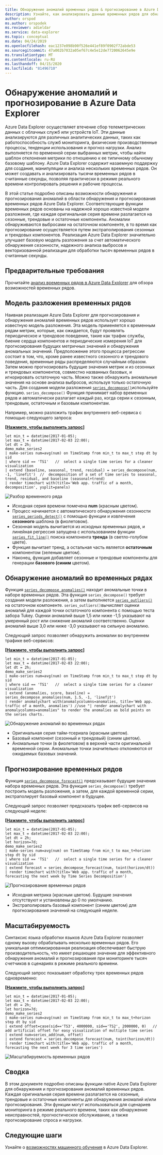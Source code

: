 ```yaml
---
title: Обнаружение аномалий временных рядов & прогнозирование в Azure Data Explorer
description: Узнайте, как анализировать данные временных рядов для обнаружения аномалий и прогнозирования с помощью Azure Data Explorer.
author: orspod
ms.author: orspodek
ms.reviewer: adieldar
ms.service: data-explorer
ms.topic: conceptual
ms.date: 04/24/2019
ms.openlocfilehash: eac1237e098b90f526e441ef89f0902f72abde53
ms.sourcegitcommit: 47a002b7032a05ef67c4e5e12de7720062645e9e
ms.translationtype: MT
ms.contentlocale: ru-RU
ms.lasthandoff: 04/15/2020
ms.locfileid: "81496710"
---
```

# <a name="anomaly-detection-and-forecasting-in-azure-data-explorer"></a>Обнаружение аномалий и прогнозирование в Azure Data Explorer

Azure Data Explorer осуществляет втечение сбор телеметрических данных с облачных служб или устройств IoT. Эти данные анализируются для различных аналитических данных, таких как работоспособность служб мониторинга, физические производственные процессы, тенденции использования и прогноз нагрузки. Анализ выполняется по временной серии выбранных метрик, чтобы найти шаблон отклонения метрики по отношению к ее типичному обычному базовому шаблону. Azure Data Explorer содержит назаемную поддержку для создания, манипуляции и анализа нескольких временных рядов. Он может создавать и анализировать тысячи временных рядов в считанные секунды, позволяя практически в режиме реального времени контролировать решения и рабочие процессы.

В этой статье подробно описаны возможности обнаружения и прогнозирования аномалий в области обнаружения и прогнозирования временных рядов Azure Data Explorer. Соответствующие функции временных рядов основаны на надежной хорошо известной модели разложения, где каждая оригинальная серия времени разлагается на сезонные, трендовые и остаточные компоненты. Аномалии обнаруживаются выбросами на остаточном компоненте, в то время как прогнозирование осуществляется путем экстраполирования сезонных и трендовых компонентов. Реализация Azure Data Explorer значительно улучшает базовую модель разложения за счет автоматического обнаружения сезонности, надежного анализа выбросов и векторизованной реализации для обработки тысяч временных рядов в считанные секунды.

## <a name="prerequisites"></a>Предварительные требования

Прочитайте [анализ временных рядов в Azure Data Explorer](/azure/data-explorer/time-series-analysis) для обзора возможностей временных рядов.

## <a name="time-series-decomposition-model"></a>Модель разложения временных рядов

Наивная реализация Azure Data Explorer для прогнозирования и обнаружения аномалий временных рядов использует хорошо известную модель разложения. Эта модель применяется к временным рядам метрик, которые, как ожидается, будут проявлять периодическое и трендовое поведение, такие как трафик службы, биение сердца компонентов и периодические измерения IoT для прогнозирования будущих метричных значений и обнаружения аномальных значений. Предположение этого процесса регрессии состоит в том, что, кроме ранее известного сезонного и трендового поведения, временные ряды распределяются случайным образом. Затем можно прогнозировать будущие значения метрик и из сезонных и трендовых компонентов, совместно названных базовых, и игнорировать остаточную часть. Можно также обнаружить аномальные значения на основе анализа выбросов, используя только остаточную часть.
Для создания модели разложения [`series_decompose()`](kusto/query/series-decomposefunction.md)используйте функцию. `series_decompose()` Функция принимает набор временных рядов и автоматически разлагает каждый раз, когда серии к сезонным, трендовым, остаточным и базовым компонентам. 

Например, можно разложить трафик внутреннего веб-сервиса с помощью следующего запроса:

**\[**[**Нажмите, чтобы выполнить запрос**](https://dataexplorer.azure.com/clusters/help/databases/Samples?query=H4sIAAAAAAAAA3WQ3WrDMAyF7/sUukvCnDXJGIOVPEULuwxqoixm/gm2+jf28JObFjbYrmyho3M+yRCD1a5jaGFAJtaW8qaqX8qqLqvnYrMySYHnvxRNWT1B07xW1U03JFEzbVYDWd9Z/KAuUtAUm9UXpLJcSnAH2+LxPZe3AO9gJ6ZbRjvDGLy9EbG/BUemOXnvLxD1AOJ1mijQtWhbyHbbOgOA9RogkqGeAaXn3g1BooVb6OiDNHpD6CjAUccDGv2JrL0TSzozuQHyPYqHdqRkDKN3aBRwkJaCQJIoQ4VsuXh2A/Xezj5SWkVBWSvI0vSoOSsWpLtEpyDwY4KTW8nnJ5ws+2+eAhSyOxjkd+HDVVcIfHplp2TYTxgYTpqnnDUbarM32gPO86PY4jjqfmGw3vGkftNlCi5xNprbWW5kYvENQQnqDh8CAAA=)**\]**

```kusto
let min_t = datetime(2017-01-05);
let max_t = datetime(2017-02-03 22:00);
let dt = 2h;
demo_make_series2
| make-series num=avg(num) on TimeStamp from min_t to max_t step dt by sid 
| where sid == 'TS1'   //  select a single time series for a cleaner visualization
| extend (baseline, seasonal, trend, residual) = series_decompose(num, -1, 'linefit')  //  decomposition of a set of time series to seasonal, trend, residual, and baseline (seasonal+trend)
| render timechart with(title='Web app. traffic of a month, decomposition', ysplit=panels)
```

![Разбор временного ряда](media/anomaly-detection/series-decompose-timechart.png)

* Исходная серия времени помечена **num** (красным цветом). 
* Процесс начинается с автоматического обнаружения сезонности [`series_periods_detect()`](kusto/query/series-periods-detectfunction.md) с помощью функции и извлечения **сезонного** шаблона (в фиолетовом).
* Сезонная модель вычитается из исходных временных рядов, и линейная регрессия запущена с использованием функции [`series_fit_line()`](kusto/query/series-fit-linefunction.md) поиска компонента **тренда** (в светло-голубом цвете).
* Функция вычитает тренд, а остальная часть является **остаточным** компонентом (зеленым цветом).
* Наконец, функция добавляет сезонные и трендовые компоненты для генерации **базового (синим** цветом).

## <a name="time-series-anomaly-detection"></a>Обнаружение аномалий во временных рядах

Функция [`series_decompose_anomalies()`](kusto/query/series-decompose-anomaliesfunction.md) находит аномальные точки в наборе временных рядов. Эта функция `series_decompose()` требует создания модели разложения, а затем выполняется [`series_outliers()`](kusto/query/series-outliersfunction.md) на остаточном компоненте. `series_outliers()`вычисляет оценки аномалий для каждой точки остаточного компонента с помощью теста забора Tukey. Оценки аномалий выше 1,5 или ниже -1,5 указывают на умеренный рост или снижение аномалий соответственно. Оценки аномалий выше 3,0 или ниже -3,0 указывают на сильную аномалию. 

Следующий запрос позволяет обнаружить аномалии во внутреннем трафике веб-сервисов:

**\[**[**Нажмите, чтобы выполнить запрос**](https://dataexplorer.azure.com/clusters/help/databases/Samples?query=H4sIAAAAAAAAA3WR3W7CMAyF73mKI25KpRbaTmjSUJ8CpF1WoXVptPxUifmb9vBLoGO7GFeR7ePv2I4ihpamYdToBBNLTYuqKF/zosyLdbqZqagQl/8UVV68oKreimLSdVFUDZtZR9o2WnxQ48lJ8tXsCzHM7yHMUdfidFiEN4U12AXoloUe0Turp4nYTsaeaYzs/RVedgis80CObkFdI9ltywTAagV4UtQyRKiZgyLEaTGZ9taFQqtIGHI4SX8USn4KltYEJF2YTIeFMFaHPPkMvrWOMuxFoEpDaVjujmo6aq0erafmIY+7ZCiX6wx5mSGJHb3kJA1sF8jB8q69toNwjLPkYfGTseqoja//eLNkRXXyTnuIcVyCneh72cL2YQdtDQ8ZHvIkDcsfPWH+3AvPvObx0FMXD/RLhfDYW9VhtNKwj/8U69M1b2S//AbRUQMWQQIAAA==)**\]**

```kusto
let min_t = datetime(2017-01-05);
let max_t = datetime(2017-02-03 22:00);
let dt = 2h;
demo_make_series2
| make-series num=avg(num) on TimeStamp from min_t to max_t step dt by sid 
| where sid == 'TS1'   //  select a single time series for a cleaner visualization
| extend (anomalies, score, baseline) = series_decompose_anomalies(num, 1.5, -1, 'linefit')
| render anomalychart with(anomalycolumns=anomalies, title='Web app. traffic of a month, anomalies') //use "| render anomalychart with anomalycolumns=anomalies" to render the anomalies as bold points on the series charts.
```

![Обнаружение аномалий во временных рядах](media/anomaly-detection/series-anomaly-detection.png)

* Оригинальная серия тайм-тсериала (красным цветом). 
* Базовый компонент (сезонный и трендовый) (синим цветом).
* Аномальные точки (в фиолетовом) в верхней части оригинальной временной серии. Аномальные точки значительно отклоняются от ожидаемых базовых значений.

## <a name="time-series-forecasting"></a>Прогнозирование временных рядов

Функция [`series_decompose_forecast()`](kusto/query/series-decompose-forecastfunction.md) предсказывает будущие значения набора временных рядов. Эта функция `series_decompose()` требует построить модель разложения, а затем, для каждой временной серии, экстраполирует базовый компонент в будущее.

Следующий запрос позволяет предсказать трафик веб-сервисов на следующей неделе:

**\[**[**Нажмите, чтобы выполнить запрос**](https://dataexplorer.azure.com/clusters/help/databases/Samples?query=H4sIAAAAAAAAA22QzW6DMBCE73mKuQFqKISqitSIW98gkXpEDl5iK9hG9uanUR++dqE99YRGO8x845EYRtuO0UIKJtaG8qbebMt6U9avxW41Joe4/+doyvoFTfNW14tPJlOjZqGc1w9n263crSQZ1xlxpi6Q1xSa1ReSLGcJezGtuJ7y+C3gLA6xZM/CTBi8MwshuxnkaUlGYJpS5/ETQUvEzJsiTz+ibZEd9psMQFUBgUbqGSLe7GkkpBVYygfn46EfSVjyuOpwEaN+CNbOxki6M1mZTNSLkAbOv3WSemcmF6j7vSX8dcTUlvOFsZJcFDHFx4wYnmp7JTzjplnlrHmkNvugI8Q0PYO9GAbdww0RyDjLav1XHLnBimAjEG5E5zQ7vRP284x36hOOTtxZ8Q3The8P2QEAAA==)**\]**

```kusto
let min_t = datetime(2017-01-05);
let max_t = datetime(2017-02-03 22:00);
let dt = 2h;
let horizon=7d;
demo_make_series2
| make-series num=avg(num) on TimeStamp from min_t to max_t+horizon step dt by sid 
| where sid == 'TS1'   //  select a single time series for a cleaner visualization
| extend forecast = series_decompose_forecast(num, toint(horizon/dt))
| render timechart with(title='Web app. traffic of a month, forecasting the next week by Time Series Decomposition')
```

![Прогнозирование временных рядов](media/anomaly-detection/series-forecasting.png)

* Исходная метрика (красным цветом). Будущие значения отсутствуют и установлены до 0 по умолчанию.
* Экстраполировать базовый компонент (синим цветом) для прогнозирования значений на следующей неделе.

## <a name="scalability"></a>Масштабируемость

Синтаксис языка обработки языков Azure Data Explorer позволяет одному вызову обрабатывать несколько временных рядов. Его уникальная оптимизированная реализация обеспечивает быструю производительность, что имеет решающее значение для эффективного обнаружения аномалий и прогнозирования при мониторинге тысяч счетчиков в сценариях в режиме реального времени.

Следующий запрос показывает обработку трех временных рядов одновременно:

**\[**[**Нажмите, чтобы выполнить запрос**](https://dataexplorer.azure.com/clusters/help/databases/Samples?query=H4sIAAAAAAAAA21Qy26DMBC85yvmFlChcUirSI34ikTqETl4KVawjfDmqX587UCaHuqLtePxPLYjhtG2YpRQkom1oaQQy3Uulrl4TzezLjLk5T9GkYsViuJDiImnIqlox6F1g745W67VZqbIuMrIA1WeBk2+mH0jjvk4wh5NKU9fSbhTOItdMNmyND2awZkpIbsxyMukDM/UR8/9FV6rIEkXJqvgmsYTl7X0lISHspzvtqt5hjdxPxkeYBHA4gGKFMBiAUilIAfWja617CY1NG4ASX/FSfuj7PRNsg4ZXANz7Fj3HSGuBmOjZ5hYbcSqIBwbZpNk+iQFcQpx4/omrqLamd55qh5v41d22nIybWChOI0qQ9Cg4e5ftyE6zprbhDV3VM4/aQ/Z96/gQTahU4wsYZzlNvs11vYL3BJsCIQz0eHed/W30jz9AUEBI0ktAgAA)**\]**

```kusto
let min_t = datetime(2017-01-05);
let max_t = datetime(2017-02-03 22:00);
let dt = 2h;
let horizon=7d;
demo_make_series2
| make-series num=avg(num) on TimeStamp from min_t to max_t+horizon step dt by sid
| extend offset=case(sid=='TS3', 4000000, sid=='TS2', 2000000, 0)   //  add artificial offset for easy visualization of multiple time series
| extend num=series_add(num, offset)
| extend forecast = series_decompose_forecast(num, toint(horizon/dt))
| render timechart with(title='Web app. traffic of a month, forecasting the next week for 3 time series')
```

![Масштабируемость временных рядов](media/anomaly-detection/series-scalability.png)

## <a name="summary"></a>Сводка

В этом документе подробно описаны функции native Azure Data Explorer для обнаружения и прогнозирования аномалий временных рядов. Каждая оригинальная серия времени разлагается на сезонные, трендовые и остаточные компоненты для обнаружения аномалий и/или прогнозирования. Эти функции могут использоваться для сценариев мониторинга в режиме реального времени, таких как обнаружение неисправностей, прогностическое обслуживание, а также прогнозирование спроса и нагрузки.

## <a name="next-steps"></a>Следующие шаги

Узнайте о [возможностях машинного обучения](/azure/data-explorer/machine-learning-clustering) в Azure Data Explorer.
